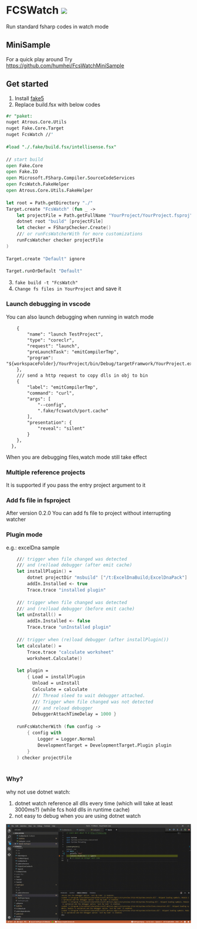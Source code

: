 # FCSWatch [![](https://img.shields.io/nuget/v/fcswatch.svg)](https://www.nuget.org/packages/FcsWatch)
Run standard fsharp codes in watch mode

## MiniSample 
For a quick play around 
Try https://github.com/humhei/FcsWatchMiniSample 
    
## Get started

1. Install [fake5](https://fake.build/fake-gettingstarted.html)
2. Replace build.fsx with below codes
```fsharp
#r "paket:
nuget Atrous.Core.Utils
nuget Fake.Core.Target
nuget FcsWatch //"

#load "./.fake/build.fsx/intellisense.fsx"

// start build
open Fake.Core
open Fake.IO
open Microsoft.FSharp.Compiler.SourceCodeServices
open FcsWatch.FakeHelper
open Atrous.Core.Utils.FakeHelper

let root = Path.getDirectory "./"
Target.create "FcsWatch" (fun _ ->  
    let projectFile = Path.getFullName "YourProject/YourProject.fsproj"
    dotnet root "build" [projectFile]
    let checker = FSharpChecker.Create()
    /// or runFcsWatcherWith for more customizations
    runFcsWatcher checker projectFile
)

Target.create "Default" ignore

Target.runOrDefault "Default"
```
3. `fake build -t "FcsWatch"`
4. `Change fs files in YourProject` and save it



### Launch debugging in vscode
You can also launch debugging when running in watch mode 
```
    {
        "name": "launch TestProject",
        "type": "coreclr",
        "request": "launch",
        "preLaunchTask": "emitCompilerTmp",
        "program": "${workspaceFolder}/YourProject/bin/Debug/targetFramwork/YourProject.exe",
    },
    /// send a http request to copy dlls in obj to bin
    {
        "label": "emitCompilerTmp",
        "command": "curl",
        "args": [
            "--config",
            ".fake/fcswatch/port.cache"
        ],
        "presentation": {
            "reveal": "silent"
        }
    },
  },
```

When you are debugging files,watch mode still take effect

### Multiple reference projects
It is supported if you pass the entry project argument to it

### Add fs file in fsproject
After version 0.2.0
You can add fs file to project without interrupting watcher

### Plugin mode
e.g.: excelDna sample
```fsharp
    /// trigger when file changed was detected 
    /// and (re)load debugger (after emit cache) 
    let installPlugin() =
        dotnet projectDir "msbuild" ["/t:ExcelDnaBuild;ExcelDnaPack"]
        addIn.Installed <- true
        Trace.trace "installed plugin"

    /// trigger when file changed was detected 
    /// and (re)load debugger (before emit cache) 
    let unInstall() =
        addIn.Installed <- false
        Trace.trace "unInstalled plugin"

    /// trigger when (re)load debugger (after installPlugin()) 
    let calculate() =
        Trace.trace "calculate worksheet"
        worksheet.Calculate()

    let plugin = 
        { Load = installPlugin 
          Unload = unInstall 
          Calculate = calculate
          /// Thread sleed to wait debugger attached.
          /// Trigger when file changed was not detected 
          /// and reload debugger 
          DebuggerAttachTimeDelay = 1000 }

    runFcsWatcherWith (fun config ->
        { config with 
            Logger = Logger.Normal
            DevelopmentTarget = DevelopmentTarget.Plugin plugin
        }
    ) checker projectFile
    
```

### Why?
why not use dotnet watch:
1. dotnet watch reference all dlls every time (which will take at least 3000ms?) (while fcs hold dlls in runtime cache)
2. not easy to debug when you are using dotnet watch


![](https://github.com/humhei/Resources/blob/Resources/TestfsFCSWatchVisualStud.gif)

